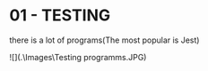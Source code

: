 

# 01 - TESTING

there is a lot of programs(The most popular is Jest)

![](.\Images\Testing programms.JPG)



